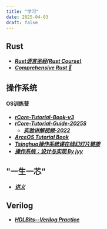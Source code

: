 ```yaml
---
title: "学习"
date: 2025-04-03
draft: false
---
```


## Rust

- <a href="https://course.rs/about-book.html" target="_blank" rel="noopener noreferrer"><b><i>Rust语言圣经(Rust Course)</i></b></a>
- <a href="https://google.github.io/comprehensive-rust/zh-CN/index.html" target="_blank" rel="noopener noreferrer"><b><i>Comprehensive Rust 🦀</i></b></a>

## 操作系统

#### OS训练营
- <a href="https://rcore-os.cn/rCore-Tutorial-Book-v3/index.html" target="_blank" rel="noopener noreferrer"><b><i>rCore-Tutorial-Book-v3</i></b></a>
- <a href="https://learningos.cn/rCore-Tutorial-Guide-2025S/0setup-devel-env.html" target="_blank" rel="noopener noreferrer"><b><i>rCore-Tutorial-Guide-2025S</i></b></a>
  - <a href="https://www.yuque.com/xyong-9fuoz/qczol5/axrf11?" target="_blank" rel="noopener noreferrer"><b><i>实验讲解视频-2022</i></b></a>
- <a href="https://oslearning365.github.io/arceos-tutorial-book/" target="_blank" rel="noopener noreferrer"><b><i>ArceOS Tutorial Book</i></b></a>
- <a href="https://www.yuque.com/xyong-9fuoz/qczol5/glemuu?" target="_blank" rel="noopener noreferrer"><b><i>Tsinghua操作系统课在线幻灯片链接</i></b></a>
- <a href="https://jyywiki.cn/OS/2024/" target="_blank" rel="noopener noreferrer"><b><i>操作系统：设计与实现 By jyy</i></b></a>


## "一生一芯“
- <a href="https://ysyx.oscc.cc/docs/" target="_blank" rel="noopener noreferrer"><b><i>讲义</i></b></a>


## Verilog
- <a href="https://hdlbits.01xz.net/wiki/Main_Page" target="_blank" rel="noopener noreferrer"><b><i>HDLBits--Verilog Practice</i></b></a>


